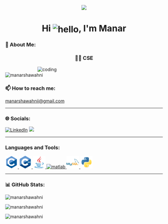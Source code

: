 <!DOCTYPE html>
<html lang="en">
<head>
<meta charset="UTF-8">
<meta name="viewport" content="width=device-width, initial-scale=1.0">

</head>
<body>


<p align="center">
  <img src="https://i.pinimg.com/originals/c5/a6/e0/c5a6e0d064a22a2f6a3caeacb4260103.gif" width="600" />
</p>


  
<h1 align="center">Hi <img align="center" alt="hello" src="https://media.tenor.com/S9ey-knwXm4AAAAi/hello-hi.gif" width="100" height="90"/>, I'm Manar </h1>

<h3 align="left">💫 About Me:</h3>
<p align="left">
</p>

<h3 align="center">👨‍💻 CSE</h3>
<img align="right" alt="coding" width="400" style="border:1px solid white" src="https://media.tenor.com/WC8oc8aG3xgAAAAi/work-office.gif?fbclid=IwAR2sMXLKuevxsIMIMS1gNFjZA5FpU2zGyndGKLFGgpCWJHmnizp8dPRpho0">

<p align="left"> <img src="https://komarev.com/ghpvc/?username=manarshawahni&label=Profile%20views&color=FFC0CB&style=flat" alt="manarshawahni" /> </p>

<h3 align="left"> 📫 How to reach me: </h3>
<p align="left"><a href="mailto:manarshawahnii@gmail.com">manarshawahnii@gmail.com</a></p>


---

<h3 align="left">🌐 Socials:</h3>
<p align="left">
</p>

[![LinkedIn](https://img.shields.io/badge/LinkedIn-%230077B5.svg?logo=linkedin&logoColor=white)](www.linkedin.com/in/manarshawahni) 
<a href="mailto:manarshawahnii@gmail.com"><img src="https://img.shields.io/badge/Gmail-D14836?style=for-the-badge&logo=gmail&logoColor=white" /></a>

---

<h3 align="left">Languages and Tools:</h3>
<p align="left"> <a href="https://www.cprogramming.com/" target="_blank" rel="noreferrer"> <img src="https://raw.githubusercontent.com/devicons/devicon/master/icons/c/c-original.svg" alt="c" width="40" height="40"/> </a><a href="https://www.w3schools.com/cpp/" target="_blank" rel="noreferrer"> <img src="https://raw.githubusercontent.com/devicons/devicon/master/icons/cplusplus/cplusplus-original.svg" alt="cplusplus" width="40" height="40"/> </a><a href="https://www.java.com" target="_blank" rel="noreferrer"> <img src="https://raw.githubusercontent.com/devicons/devicon/master/icons/java/java-original.svg" alt="java" width="40" height="40"/> </a><a href="https://www.mathworks.com/" target="_blank" rel="noreferrer"> <img src="https://upload.wikimedia.org/wikipedia/commons/2/21/Matlab_Logo.png" alt="matlab" width="40" height="40"/> </a><a href="https://www.mysql.com/" target="_blank" rel="noreferrer"> <img src="https://raw.githubusercontent.com/devicons/devicon/master/icons/mysql/mysql-original-wordmark.svg" alt="mysql" width="40" height="40"/> </a><a href="https://www.python.org" target="_blank" rel="noreferrer"> <img src="https://raw.githubusercontent.com/devicons/devicon/master/icons/python/python-original.svg" alt="python" width="40" height="40"/> </a> </p>

---

<h3 align="left">📊 GitHub Stats:</h3>


<p align="left">
  <img src="https://github-readme-streak-stats.herokuapp.com/?user=manarshawahni&theme=jolly&hide_border=false" alt="manarshawahni" />
</p>
<p> </p>

<p align="left">
  <img src="https://github-readme-stats.vercel.app/api?username=manarshawahni&theme=jolly&hide_border=false&show_icons=true&locale=en" alt="manarshawahni" />
</p>

<p> </p>

<p align="left">
  <img src="https://github-readme-stats.vercel.app/api/top-langs?username=manarshawahni&theme=jolly&hide_border=false&locale=en&layout=compact" alt="manarshawahni" />
</p>

</body>
</html>
